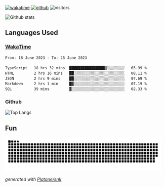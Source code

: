 [![wakatime](https://wakatime.com/badge/user/82c377cd-a54c-404c-b7df-177b313ca539.svg)](https://wakatime.com/@82c377cd-a54c-404c-b7df-177b313ca539)
[![github](https://img.shields.io/github/followers/xinthose?logo=github&style=plastic)](https://github.com/alanhamlett?tab=followers)
![visitors](https://visitor-badge.glitch.me/badge?page_id=xinthose&left_color=green&right_color=red)

![Github stats](https://github-readme-stats.vercel.app/api?username=xinthose&show_icons=true&theme=radical&count_private=true)

## Languages Used

### [WakaTime](https://wakatime.com/)
<!--START_SECTION:waka-->

```txt
From: 18 June 2023 - To: 25 June 2023

TypeScript   18 hrs 32 mins  ████████████████▒░░░░░░░░   65.99 %
HTML         2 hrs 16 mins   ██░░░░░░░░░░░░░░░░░░░░░░░   08.11 %
JSON         2 hrs 9 mins    ██░░░░░░░░░░░░░░░░░░░░░░░   07.69 %
Markdown     2 hrs 1 min     █▓░░░░░░░░░░░░░░░░░░░░░░░   07.19 %
SQL          39 mins         ▓░░░░░░░░░░░░░░░░░░░░░░░░   02.33 %
```

<!--END_SECTION:waka-->

### Github

![Top Langs](https://github-readme-stats.vercel.app/api/top-langs/?username=xinthose)

## Fun
![github contribution grid snake animation](https://raw.githubusercontent.com/xinthose/xinthose/output/github-contribution-grid-snake.svg)

_generated with [Platane/snk](https://github.com/Platane/snk)_
